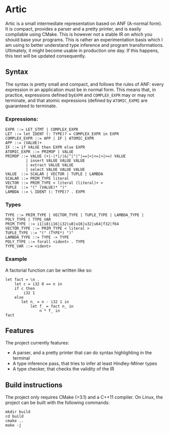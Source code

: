 # Artic

Artic is a small intermediate representation based on ANF (A-normal form).
It is compact, provides a parser and a pretty printer, and is easily compilable using CMake.
This is however not a stable IR on which you should base your programs.
This is rather an experimentation basis which I am using to better understand type inference and program transformations.
Ultimately, it might become usable in production one day. If this happens, this text will be updated consequently.

## Syntax

The syntax is pretty small and compact, and follows the rules of ANF: every expression in an application must be in normal form.
This means that, in practice, expressions defined by`EXPR` and `COMPLEX_EXPR` may or may not terminate, and that atomic expressions (defined by `ATOMIC_EXPR`) are guaranteed to terminate.

### Expressions:

    EXPR ::= LET_STMT | COMPLEX_EXPR
    LET ::= let IDENT (: TYPE)? = COMPLEX_EXPR in EXPR
    COMPLEX_EXPR ::= APP | IF | ATOMIC_EXPR
    APP ::= (VALUE)+
    IF ::= if VALUE then EXPR else EXPR
    ATOMIC_EXPR ::= PRIMOP | VALUE
    PRIMOP ::= VALUE (+|-|*|/|&|^|"|"|==|<|<=|>|>=) VALUE
             | insert VALUE VALUE VALUE
             | extract VALUE VALUE
             | select VALUE VALUE VALUE
    VALUE  ::= SCALAR | VECTOR | TUPLE | LAMBDA
    SCALAR ::= PRIM_TYPE literal
    VECTOR ::= PRIM_TYPE < literal (literal)+ >
    TUPLE  ::= "(" (VALUE)* ")"
    LAMBDA ::= \ IDENT (: TYPE)? . EXPR
    
### Types

    TYPE ::= PRIM_TYPE | VECTOR_TYPE | TUPLE_TYPE | LAMBDA_TYPE | POLY_TYPE | TYPE_VAR
    PRIM_TYPE ::= i1|i8|i16|i32|u8|u16|u32|u64|f32|f64
    VECTOR_TYPE ::= PRIM_TYPE < literal >
    TUPLE_TYPE ::= "(" (TYPE*) ")"
    LAMBDA_TYPE ::= TYPE -> TYPE
    POLY_TYPE ::= forall <ident> . TYPE
    TYPE_VAR ::= <ident>
    
### Example

A factorial function can be written like so:

    let fact = \n . 
        let c = i32 0 == n in 
        if c then
            i32 1
        else
           let n_ = n - i32 1 in 
               let f_ = fact n_ in 
                   n * f_ in 
    fact
    
## Features

The project currently features:

- A parser, and a pretty printer that can do syntax highlighting in the terminal
- A type inference pass, that tries to infer at least Hindley-Milner types
- A type checker, that checks the validity of the IR
    
## Build instructions

The project only requires CMake (>3.1) and a C++11 compiler. On Linux, the project can be built with the following commands:

    mkdir build
    cd build
    cmake ..
    make -j
